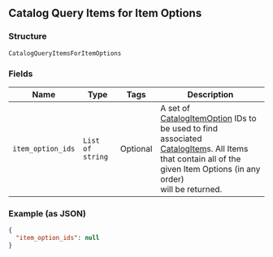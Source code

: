 ## Catalog Query Items for Item Options

### Structure

`CatalogQueryItemsForItemOptions`

### Fields

| Name | Type | Tags | Description |
|  --- | --- | --- | --- |
| `item_option_ids` | `List of string` | Optional | A set of [CatalogItemOption](#type-catalogitemoption) IDs to be used to find associated<br>[CatalogItem](#type-catalogitem)s. All Items that contain all of the given Item Options (in any order)<br>will be returned. |

### Example (as JSON)

```json
{
  "item_option_ids": null
}
```


